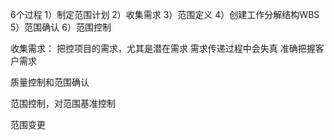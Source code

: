 6个过程
1）制定范围计划
2）收集需求
3）范围定义
4）创建工作分解结构WBS
5）范围确认
6）范围控制




收集需求：
把控项目的需求，尤其是潜在需求
需求传递过程中会失真
准确把握客户需求

质量控制和范围确认

范围控制，对范围基准控制

范围变更